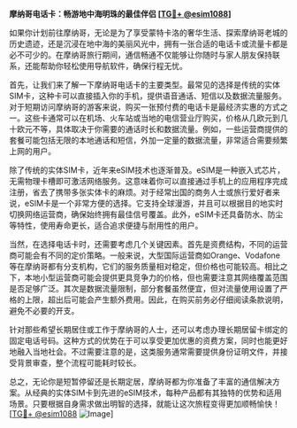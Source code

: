 **摩纳哥电话卡：畅游地中海明珠的最佳伴侣 [[TG💪+ @esim1088](https://t.me/s/esim1088)]**

如果你计划前往摩纳哥，无论是为了享受蒙特卡洛的奢华生活、探索摩纳哥老城的历史遗迹，还是沉浸在地中海的美丽风光中，拥有一张合适的电话卡或流量卡都是必不可少的。在摩纳哥旅行期间，通信畅通不仅能够让你随时与家人朋友保持联系，还能帮助你轻松使用导航软件，确保行程无忧。

首先，让我们来了解一下摩纳哥电话卡的主要类型。最常见的选择是传统的实体SIM卡，这种卡可以直接插入你的手机，提供语音通话、短信以及数据流量服务。对于短期访问摩纳哥的游客来说，购买一张预付费的电话卡是最经济实惠的方式之一。这些卡通常可以在机场、火车站或当地的电信营业厅购买，价格从几欧元到几十欧元不等，具体取决于你需要的通话时长和数据流量。例如，一些运营商提供的套餐可能包括无限的本地通话和短信，外加一定量的数据流量，非常适合需要频繁上网的用户。

除了传统的实体SIM卡，近年来eSIM技术也逐渐普及。eSIM是一种嵌入式芯片，无需物理卡槽即可激活网络服务。这意味着你可以直接通过手机上的应用程序完成注册，省去了携带多张实体卡的麻烦。对于经常出国的商务人士或旅行爱好者来说，eSIM卡是一个非常方便的选择。它支持全球漫游，并且可以根据目的地实时切换网络运营商，确保始终拥有最佳信号覆盖。此外，eSIM卡还具备防水、防尘等特性，使用寿命更长，适合追求便捷与耐用性的用户。

当然，在选择电话卡时，还需要考虑几个关键因素。首先是资费结构，不同的运营商可能会有不同的定价策略。一般来说，大型国际运营商如Orange、Vodafone等在摩纳哥都有分支机构，它们的服务质量相对稳定，但价格也可能较高。相比之下，本地小型运营商可能会提供更具竞争力的价格，但也需要注意其网络覆盖范围是否足够广泛。其次是数据流量限制，部分套餐虽然便宜，但对流量使用设置了严格的上限，超出后可能会产生额外费用。因此，在购买前务必仔细阅读条款说明，避免不必要的开支。

针对那些希望长期居住或工作于摩纳哥的人士，还可以考虑办理长期居留卡绑定的固定电话号码。这种方式的优势在于可以享受更加优惠的资费方案，同时也能更好地融入当地社会。不过需要注意的是，这类服务通常需要提供身份证明文件，并接受背景审查，整个流程可能耗时较长。

总之，无论你是短暂停留还是长期定居，摩纳哥都为你准备了丰富的通信解决方案。从经典的实体SIM卡到先进的eSIM技术，每种产品都有其独特的优势和适用场景。只要根据自身需求做出明智的选择，就能让这次旅程变得更加顺畅愉快！[[TG💪+ @esim1088](https://t.me/s/esim1088) ![Image](https://i.postimg.cc/4NQfJmqS/Snipaste-2025-05-13-00-14-12.png)]